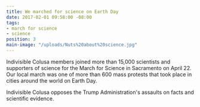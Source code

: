 ```yaml
---
title: We marched for science on Earth Day
date: 2017-02-01 09:58:00 -08:00
tags:
- march for science
- science
position: 3
main-image: "/uploads/Nuts%20about%20science.jpg"
---
```


Indivisible Colusa members joined more than 15,000 scientists and supporters of science for the March for Science in Sacramento on April 22. Our local march was one of more than 600 mass protests that took place in cities around the world on Earth Day. 

Indivisible Colusa opposes the Trump Administration's assaults on facts and scientific evidence.